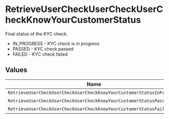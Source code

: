 # RetrieveUserCheckUserCheckUserCheckKnowYourCustomerStatus

Final status of the KYC check.
* IN_PROGRESS - KYC check is in progress
* PASSED - KYC check passed
* FAILED - KYC check failed


## Values

| Name                                                                  | Value                                                                 |
| --------------------------------------------------------------------- | --------------------------------------------------------------------- |
| `RetrieveUserCheckUserCheckUserCheckKnowYourCustomerStatusInProgress` | IN_PROGRESS                                                           |
| `RetrieveUserCheckUserCheckUserCheckKnowYourCustomerStatusPassed`     | PASSED                                                                |
| `RetrieveUserCheckUserCheckUserCheckKnowYourCustomerStatusFailed`     | FAILED                                                                |